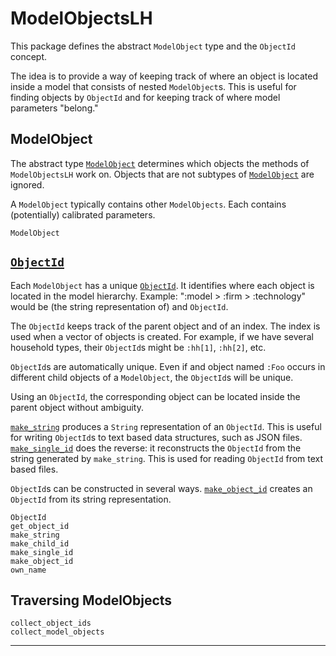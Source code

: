 # ModelObjectsLH

This package defines the abstract `ModelObject` type and the `ObjectId` concept. 

The idea is to provide a way of keeping track of where an object is located inside a model that consists of nested `ModelObject`s. This is useful for finding objects by `ObjectId` and for keeping track of where model parameters "belong."

## ModelObject

The abstract type [`ModelObject`](@ref) determines which objects the methods of `ModelObjectsLH` work on. Objects that are not subtypes of [`ModelObject`](@ref) are ignored.

A `ModelObject` typically contains other `ModelObjects`. Each contains (potentially) calibrated parameters.

```@docs
ModelObject
```


## [`ObjectId`](@ref)

Each `ModelObject` has a unique [`ObjectId`](@ref). It identifies where each object is located in the model hierarchy. Example: ":model > :firm > :technology" would be (the string representation of) and `ObjectId`.

The `ObjectId` keeps track of the parent object and of an index. The index is used when a vector of objects is created. For example, if we have several household types, their `ObjectId`s might be `:hh[1]`, `:hh[2]`, etc. 

`ObjectId`s are automatically unique. Even if and object named `:Foo` occurs in different child objects of a `ModelObject`, the `ObjectId`s will be unique.

Using an `ObjectId`, the corresponding object can be located inside the parent object without ambiguity.

[`make_string`](@ref) produces a `String` representation of an `ObjectId`. This is useful for writing `ObjectId`s to text based data structures, such as JSON files. [`make_single_id`](@ref) does the reverse: it reconstructs the `ObjectId` from the string generated by `make_string`. This is used for reading `ObjectId` from text based files.

`ObjectId`s can be constructed in several ways. [`make_object_id`](@ref) creates an `ObjectId` from its string representation.

```@docs
ObjectId
get_object_id
make_string
make_child_id
make_single_id
make_object_id
own_name
```

## Traversing ModelObjects

```@docs
collect_object_ids
collect_model_objects
```

------------